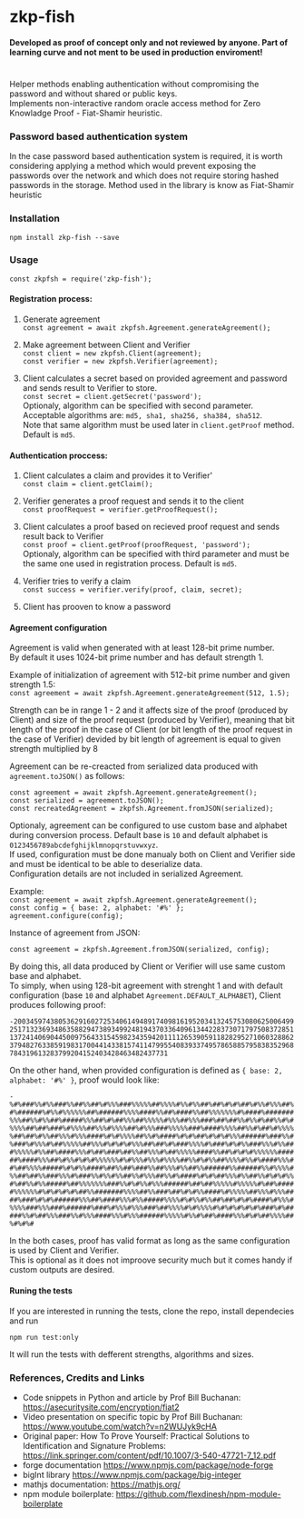 # zkp-fish

#### Developed as proof of concept only and not reviewed by anyone. Part of learning curve and not ment to be used in production enviroment!
#
Helper methods enabling authentication without compromising the password and without shared or public keys.\
Implements non-interactive random oracle access method for Zero Knowladge Proof - Fiat-Shamir heuristic.

### Password based authentication system
In the case password based authentication system is required, it is worth considering applying a method which would prevent exposing the passwords over the network and which does not require storing hashed passwords in the storage. Method used in the library is know as Fiat-Shamir heuristic

### Installation

`npm install zkp-fish --save`

### Usage
`const zkpfsh = require('zkp-fish');`

#### Registration process:

1. Generate agreement\
`const agreement = await zkpfsh.Agreement.generateAgreement();`

2. Make agreement between Client and Verifier\
`const client = new zkpfsh.Client(agreement);`\
`const verifier = new zkpfsh.Verifier(agreement);`

3. Client calculates a secret based on provided agreement and password and sends result to Verifier to store.\
`const secret = client.getSecret('password');`\
Optionaly, algorithm can be specified with second parameter. Acceptable algorithms are: `md5, sha1, sha256, sha384, sha512`.\
Note that same algorithm must be used later in `client.getProof` method. Default is `md5`.

#### Authentication proccess:

1. Client calculates a claim and provides it to Verifier'\
`const claim = client.getClaim();`

2. Verifier generates a proof request and sends it to the client\
`const proofRequest = verifier.getProofRequest();`

3. Client calculates a proof based on recieved proof request and sends result back to Verifier\
`const proof = client.getProof(proofRequest, 'password');`\
Optionaly, algorithm can be specified with third parameter and must be the same one used in registration process. Default is `md5`.

4. Verifier tries to verify a claim\
`const success = verifier.verify(proof, claim, secret);`

5. Client has prooven to know a password

#### Agreement configuration

Agreement is valid when generated with at least 128-bit prime number.\
By default it uses 1024-bit prime number and has default strength 1.

Example of initialization of agreement with 512-bit prime number and given strength 1.5:\
`const agreement = await zkpfsh.Agreement.generateAgreement(512, 1.5);`

Strength can be in range 1 - 2 and it affects size of the proof (produced by Client) and size of the proof request (produced by Verifier), meaning that bit length of the proof in the case of Client (or bit length of the proof request in the case of Verifier) devided by bit length of agreement is equal to given strength multiplied by 8

Agreement can be re-creacted from serialized data produced with `agreement.toJSON()` as follows:

`const agreement = await zkpfsh.Agreement.generateAgreement();`\
`const serialized = agreement.toJSON();`\
`const recreatedAgreement = zkpfsh.Agreement.fromJSON(serialized);`

Optionaly, agreement can be configured to use custom base and alphabet during conversion process. Default base is `10` and default alphabet is `0123456789abcdefghijklmnopqrstuvwxyz`.\
If used, configuration must be done manualy both on Client and Verifier side and must be identical to be able to deserialize data.\
Configuration details are not included in serialized Agreement.

Example:\
`const agreement = await zkpfsh.Agreement.generateAgreement();`\
`const config = { base: 2, alphabet: '#%' };`\
`agreement.configure(config);`

Instance of agreement from JSON:

`const agreement = zkpfsh.Agreement.fromJSON(serialized, config);`

By doing this, all data produced by Client or Verifier will use same custom base and alphabet.\
To simply, when using 128-bit agreement with strenght 1 and with default configuration (base `10` and alphabet `Agreement.DEFAULT_ALPHABET`), Client produces following proof:

`-200345974380536291602725340614948917409816195203413245753080625006499251713236934863588294738934992481943703364096134422837307179750837285113724140690445009756433154598234359420111126539059118282952710603288623794827633859198317004414338157411479955408393374957865885795838352968784319613283799204152403428463482437731`

On the other hand, when provided configuration is defined as `{ base: 2, alphabet: '#%' }`, proof would look like:

`-%#%###%%#%%###%%##%%##%#%%%###%%%%%##%%%%#%%#%%##%##%#%#%##%#%%#%%%##%#%######%#%%#%%%%%%##%######%%%%####%%##%####%%##%%%%%%%#%####%#######%%%##%%#%%##%#####%%%##%#%##%%%##%%%%%#%%%##%%%###%##%##%%#%%#%##%%#%#%%%%##%##%###%#%%%%##%%%#%%%%##%#%%%###%%%%%###%####%%%%##%%#%##%#%%%%%##%##%#%%##%%%#%%%####%#%#%%%%##%%#%####%#%#%##%#%#%#%%%######%###%%#%###%#%%%#%##%%%%%##%%%#%#%#%#%%%##%##%#%###%%%%#%###%#%#%%###%%%#%%###%%%%%#%%##%####%%%#%##%###%##%%##%%%#%##%%%%%####%%##%#%#%#%%%%%%######%####%%%##%#%%#%#%#%%%%%%#%#%%%#%%%#%%%%##%%#%#%%##%%%%#%%#%####%%%##%##%%%%#####%#%#%%####%##%%##%###%%##%%%#%%##%%######%%######%%#%%%%#%%##%##%%###%%%#%###%%#%%#%%##%%#%%%##%%#%####%#%#%##%%%#%%##%%#%#%#%%#%##%%#%%#####%##%%%%%%%###%%#%#%%#%%%######%##%##%%%%%#%%%%%#%##%#####%%%%%%#%#%#%#%#%##%%#######%%%%##%%###%##%#%#%%####%#%%%%%##%%%#%%%####%###%#%#%######%%%##%####%%%#%%#####%%%%#%#%%#%%##%##%#%#%####%#%%%#%%%%###%%%###%######%###%#%%%#%%%###%##%%%%#%#%%%%#%#%#%#%#%#%###%#%#####%%#%##%%%###%%#%%%####%%%#%%%######%%%%%#%%#%##%####%%%#%#%##%%%%##%#%#%#`

In the both cases, proof has valid format as long as the same configuration is used by Client and Verifier.\
This is optional as it does not improove security much but it comes handy if custom outputs are desired.

#### Runing the tests

If you are interested in running the tests, clone the repo, install dependecies and run

`npm run test:only`

It will run the tests with defferent strengths, algorithms and sizes.

### References, Credits and Links
- Code snippets in Python and article by Prof Bill Buchanan: https://asecuritysite.com/encryption/fiat2
- Video presentation on specific topic by Prof Bill Buchanan: https://www.youtube.com/watch?v=n2WUJyk9cHA
- Original paper: How To Prove Yourself: Practical Solutions to Identification and Signature Problems: https://link.springer.com/content/pdf/10.1007/3-540-47721-7_12.pdf
- forge documentation https://www.npmjs.com/package/node-forge
- bigInt library https://www.npmjs.com/package/big-integer
- mathjs documentation: https://mathjs.org/
- npm module boilerplate: https://github.com/flexdinesh/npm-module-boilerplate
